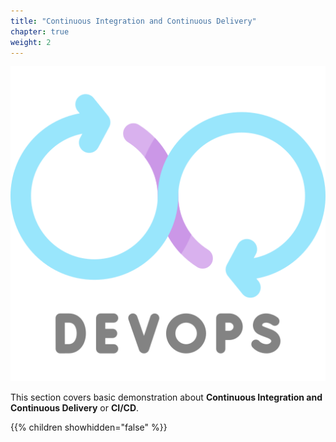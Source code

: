 ```yaml
---
title: "Continuous Integration and Continuous Delivery"
chapter: true
weight: 2
---
```


![DevOps](/images/devops.png?width=20pc)

This section covers basic demonstration about **Continuous Integration and Continuous Delivery** or **CI/CD**.

{{% children showhidden="false" %}}
